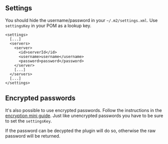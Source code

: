 Settings
--------

You should hide the username/password in your `~/.m2/settings.xml`. Use `settingsKey` in your POM as a lookup key.

	<settings>
	  [...]
	  <servers>
	    <server>
	      <id>serverId</id>
	      <username>username</username>
	      <password>password</password>
	    </server>
	    [...]
	  </servers>
	  [...]
	</settings>

Encrypted passwords
-------------------

It's also possible to use encrypted passwords. Follow the instructions in the [encryption mini guide](http://maven.apache.org/guides/mini/guide-encryption.html).
Just like unencrypted passwords you have to be sure to set the `settingsKey`.
  
If the password can be decypted the plugin will do so, otherwise the raw password will be returned.
   
